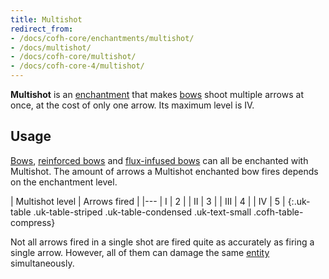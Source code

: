 ```yaml
---
title: Multishot
redirect_from:
- /docs/cofh-core/enchantments/multishot/
- /docs/multishot/
- /docs/cofh-core/multishot/
- /docs/cofh-core-4/multishot/
---
```


**Multishot** is an [enchantment](https://minecraft.gamepedia.com/Enchanting)
that makes [bows](https://minecraft.gamepedia.com/Bow) shoot multiple arrows at
once, at the cost of only one arrow. Its maximum level is IV.


Usage
-----

[Bows](https://minecraft.gamepedia.com/Bow), [reinforced
bows](/docs/1.12/thermal-foundation-2/reinforced-bows/) and [flux-infused
bows](/docs/1.12/redstone-arsenal-2/flux-infused-bow/) can all be enchanted with
Multishot. The amount of arrows a Multishot enchanted bow fires depends on the
enchantment level.

| Multishot level | Arrows fired |
|---
| I | 2 |
| II | 3 |
| III | 4 |
| IV | 5 |
{:.uk-table .uk-table-striped .uk-table-condensed .uk-text-small .cofh-table-compress}

Not all arrows fired in a single shot are fired quite as accurately as firing a
single arrow. However, all of them can damage the same
[entity](https://minecraft.gamepedia.com/Entity) simultaneously.
